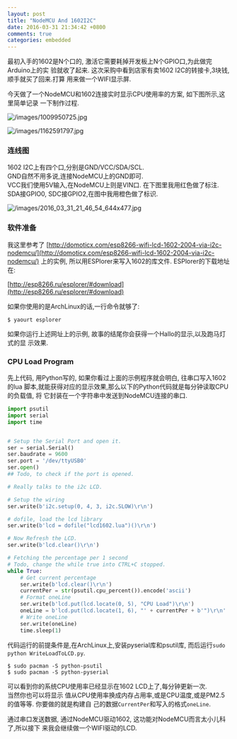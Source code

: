 ```yaml
---
layout: post
title: "NodeMCU And 1602I2C"
date: 2016-03-31 21:34:42 +0800
comments: true
categories: embedded
---
```

最初入手的1602是N个口的, 激活它需要耗掉开发板上N个GPIO口,为此做完Arduino上的实
验就收了起来. 这次采购中看到店家有卖1602 I2C的转接卡,3块钱,顺手就买了回来.打算
用来做一个WIFI显示屏.    

今天做了一个NodeMCU和1602连接实时显示CPU使用率的方案, 如下图所示,这里简单记录
一下制作过程.    

![/images/1009950725.jpg](/images/1009950725.jpg)    

![/images/1162591797.jpg](/images/1162591797.jpg)    

### 连线图
1602 I2C上有四个口,分别是GND/VCC/SDA/SCL.    
GND自然不用多说,连接NodeMCU上的GND即可.    
VCC我们使用5V输入,在NodeMCU上则是VIN口. 在下图里我用红色做了标注.   
SDA接GPIO0, SDC接GPIO2,在图中我用橙色做了标识.    

![/images/2016_03_31_21_46_54_644x477.jpg](/images/2016_03_31_21_46_54_644x477.jpg)
 
### 软件准备
我这里参考了
[http://domoticx.com/esp8266-wifi-lcd-1602-2004-via-i2c-nodemcu/](http://domoticx.com/esp8266-wifi-lcd-1602-2004-via-i2c-nodemcu/)
上的实例, 所以用ESPlorer来写入1602的库文件. ESPlorer的下载地址在:    

[http://esp8266.ru/esplorer/#download](http://esp8266.ru/esplorer/#download)    

如果你使用的是ArchLinux的话,一行命令就够了:    

```
$ yaourt esplorer
``` 
如果你运行上述网址上的示例, 故事的结尾你会获得一个Hallo的显示,以及跑马灯式的显
示效果.    

### CPU Load Program
先上代码, 用Python写的, 如果你看过上面的示例程序就会明白, 往串口写入1602的lua
脚本,就能获得对应的显示效果,那么以下的Python代码就是每分钟读取CPU的负载值, 将
它封装在一个字符串中发送到NodeMCU连接的串口.    

```python
import psutil
import serial
import time


# Setup the Serial Port and open it. 
ser = serial.Serial()
ser.baudrate = 9600
ser.port = '/dev/ttyUSB0'
ser.open()
## Todo, to check if the port is opened.

# Really talks to the i2c LCD.

# Setup the wiring
ser.write(b'i2c.setup(0, 4, 3, i2c.SLOW)\r\n')

# dofile, load the lcd library
ser.write(b'lcd = dofile("lcd1602.lua")()\r\n')

# Now Refresh the LCD. 
ser.write(b'lcd.clear()\r\n')

# Fetching the percentage per 1 second
# Todo, change the while true into CTRL+C stopped. 
while True:
    # Get current percentage
    ser.write(b'lcd.clear()\r\n')
    currentPer = str(psutil.cpu_percent()).encode('ascii')
    # Format oneLine
    ser.write(b'lcd.put(lcd.locate(0, 5), "CPU Load")\r\n')
    oneLine = b'lcd.put(lcd.locate(1, 6), "' + currentPer + b'")\r\n'
    # Write oneLine
    ser.write(oneLine)
    time.sleep(1)
```
代码运行的前提条件是,在ArchLinux上,安装pyserial库和psutil库, 
而后运行`sudo python WriteLoadToLCD.py`.     

```
$ sudo pacman -S python-psutil
$ sudo pacman -S python-pyserial
```

可以看到你的系统CPU使用率已经显示在1602 LCD上了,每分钟更新一次.     
当然你也可以将显示
值从CPU使用率换成内存占用率,或是CPU温度,或是PM2.5的值等等. 你要做的就是构建自
己的数据`CurrentPer`和写入的格式`oneLine`.       

通过串口发送数据, 通过NodeMCU驱动1602, 这功能对NodeMCU而言太小儿科了,所以接下
来我会继续做一个WIFI驱动的LCD.    
